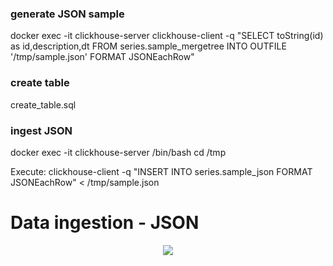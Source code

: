 ### generate JSON sample
docker exec -it clickhouse-server clickhouse-client -q "SELECT toString(id) as id,description,dt FROM series.sample_mergetree INTO OUTFILE '/tmp/sample.json' FORMAT JSONEachRow"

### create table 
create_table.sql 

### ingest JSON 
docker exec -it clickhouse-server /bin/bash 
cd /tmp

Execute: clickhouse-client -q "INSERT INTO series.sample_json FORMAT JSONEachRow" < /tmp/sample.json

# Data ingestion - JSON
<p align="center">
  <a href="" rel="noopener">
    <img src="https://github.com/owshq-plumbers/series-clickhouse/blob/main/images/VD12.png"
 </a>
</p>
<div align="center">